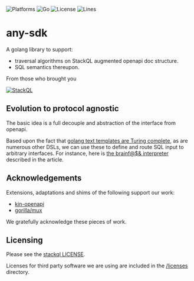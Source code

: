 <!-- language: lang-none -->

![Platforms](https://img.shields.io/badge/platform-windows%20macos%20linux-brightgreen)
![Go](https://github.com/stackql/stackql/workflows/Go/badge.svg)
![License](https://img.shields.io/github/license/stackql/stackql)
![Lines](https://img.shields.io/tokei/lines/github/stackql/stackql)   


# any-sdk

A golang library to support:
  - traversal algorithms on StackQL augmented openapi doc structure.
  - SQL semantics thereupon.

From those who brought you

[![StackQL](https://stackql.io/img/stackql-banner.png)](https://stackql.io/)

## Evolution to protocol agnostic

The basic idea is a full decouple and abstraction of the interface from openapi.

Based upon the fact that [golang text templates are Turing complete](https://linuxtut.com/en/2072207ec0565a80d2b2/), as are numerous other DSLs, we can use these to define and route SQL input to arbitrary interfaces.  For instance, here is [the brainf@$& interpreter](https://github.com/Syuparn/go-template-bf-interpreter/blob/1b7f6a3720295c93ffa99b58a81f153bd8d7ecc8/bf-interpreter.tpl) described in the article.

## Acknowledgements

Extensions, adaptations and shims of the following support our work:

  - [kin-openapi](https://github.com/getkin/kin-openapi)
  - [gorilla/mux](https://github.com/gorilla/mux)

We gratefully acknowledge these pieces of work.

## Licensing

Please see the [stackql LICENSE](/LICENSE).

Licenses for third party software we are using are included in the [/licenses](/licenses) directory.
